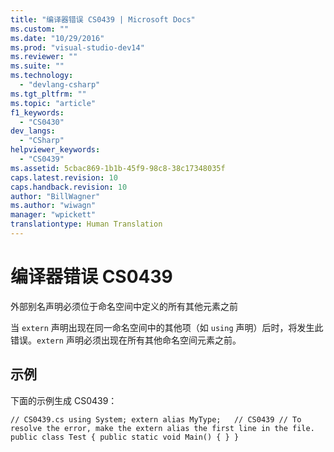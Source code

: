 ```yaml
---
title: "编译器错误 CS0439 | Microsoft Docs"
ms.custom: ""
ms.date: "10/29/2016"
ms.prod: "visual-studio-dev14"
ms.reviewer: ""
ms.suite: ""
ms.technology: 
  - "devlang-csharp"
ms.tgt_pltfrm: ""
ms.topic: "article"
f1_keywords: 
  - "CS0430"
dev_langs: 
  - "CSharp"
helpviewer_keywords: 
  - "CS0439"
ms.assetid: 5cbac869-1b1b-45f9-98c8-38c17348035f
caps.latest.revision: 10
caps.handback.revision: 10
author: "BillWagner"
ms.author: "wiwagn"
manager: "wpickett"
translationtype: Human Translation
---
```

# 编译器错误 CS0439
外部别名声明必须位于命名空间中定义的所有其他元素之前  
  
 当 `extern` 声明出现在同一命名空间中的其他项（如 `using` 声明）后时，将发生此错误。`extern` 声明必须出现在所有其他命名空间元素之前。  
  
## 示例  
 下面的示例生成 CS0439：  
  
```  
// CS0439.cs using System; extern alias MyType;   // CS0439 // To resolve the error, make the extern alias the first line in the file. public class Test { public static void Main() { } }  
```